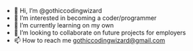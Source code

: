 - 👋 Hi, I’m @gothiccodingwizard
- 👀 I’m interested in becoming a coder/programmer
- 🌱 I’m currently learning on my own
- 💞️ I’m looking to collaborate on future projects for employers
- 📫 How to reach me gothiccodingwizard@gmail.com

<!---
gothiccodingwizard/gothiccodingwizard is a ✨ special ✨ repository because its `README.md` (this file) appears on your GitHub profile.
You can click the Preview link to take a look at your changes.
--->
